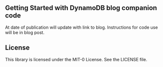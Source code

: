 ## Getting Started with DynamoDB blog companion code

At date of publication will update with link to blog. Instructions for code use will be in blog post.

## License

This library is licensed under the MIT-0 License. See the LICENSE file.

